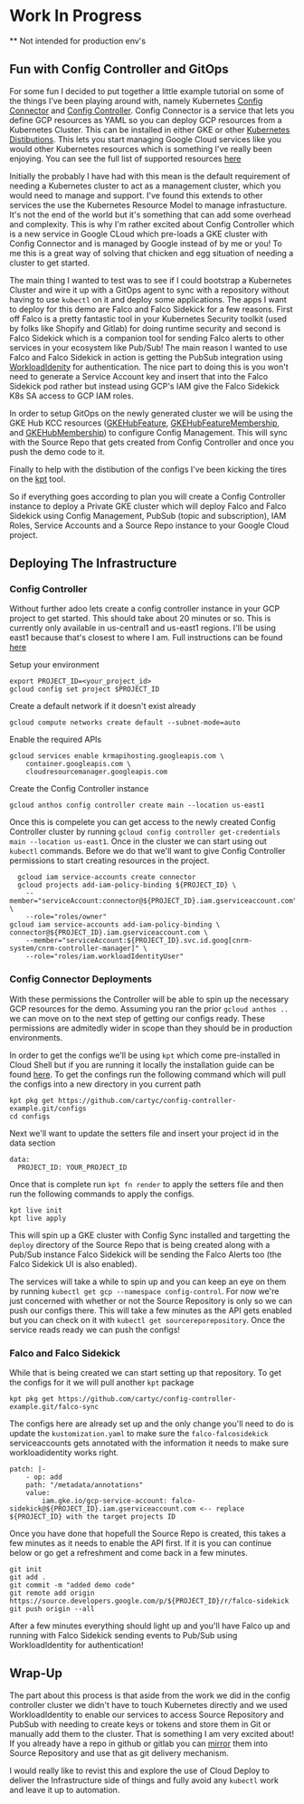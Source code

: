 # Work In Progress
** Not intended for production env's

## Fun with Config Controller and GitOps

For some fun I decided to put together a little example tutorial on some of the things I've been playing around with, namely Kubernetes [Config Connector](https://cloud.google.com/config-connector/docs/overview) and [Config Controller](https://cloud.google.com/anthos-config-management/docs/concepts/config-controller-overview). Config Connector is a service that lets you define GCP resources as YAML so you can deploy GCP resources from a Kubernetes Cluster. This can be installed in either GKE or other [Kubernetes Distibutions](https://cloud.google.com/config-connector/docs/how-to/install-other-kubernetes). This lets you start managing Google Cloud services like you would other Kubernetes resources which is something I've really been enjoying. You can see the full list of supported resources [here](https://cloud.google.com/config-connector/docs/reference/overview)

Initially the probably I have had with this mean is the default requirement of needing a Kubernetes cluster to act as a management cluster, which you would need to manage and support. I've found this extends to other services the use the Kubernetes Resource Model to manage infrastucture. It's not the end of the world but it's something that can add some overhead and complexity. This is why I'm rather excited about Config Controller which is a new service in Google CLoud which pre-loads a GKE cluster with Config Connector and is managed by Google instead of by me or you! To me this is a great way of solving that chicken and egg situation of needing a cluster to get started. 

The main thing I wanted to test was to see if I could bootstrap a Kubernetes Cluster and wire it up with a GitOps agent to sync with a repository without having to use `kubectl` on it and deploy some applications. The apps I want to deploy for this demo are Falco and Falco Sidekick for a few reasons. First off Falco is a pretty fantastic tool in your Kubernetes Security toolkit (used by folks like Shopify and Gitlab) for doing runtime security and second is Falco Sidekick which is a companion tool for sending Falco alerts to other services in your ecosystem like Pub/Sub! The main reason I wanted to use Falco and Falco Sidekick in action is getting the PubSub integration using [WorkloadIdenity](https://cloud.google.com/kubernetes-engine/docs/how-to/workload-identity) for authentication. The nice part to doing this is you won't need to generate a Service Account key and insert that into the Falco Sidekick pod rather but instead using GCP's IAM give the Falco Sidekick K8s SA access to GCP IAM roles.

In order to setup GitOps on the newly generated cluster we will be using the GKE Hub KCC resources ([GKEHubFeature](https://cloud.google.com/config-connector/docs/reference/resource-docs/gkehub/gkehubfeature), [GKEHubFeatureMembership](https://cloud.google.com/config-connector/docs/reference/resource-docs/gkehub/gkehubfeaturemembership), and [GKEHubMembership](https://cloud.google.com/config-connector/docs/reference/resource-docs/gkehub/gkehubmembership)) to configure Config Management. This will sync with the Source Repo that gets created from Config Controller and once you push the demo code to it. 

Finally to help with the distibution of the configs I've been kicking the tires on the [kpt](kpt.dev) tool. 

So if everything goes according to plan you will create a Config Controller instance to deploy a Private GKE cluster which will deploy Falco and Falco Sidekick using Config Management, PubSub (topic and subscription), IAM Roles, Service Accounts and a Source Repo instance to your Google Cloud project.


## Deploying The Infrastructure

### Config Controller

Without further adoo lets create a config controller instance in your GCP project to get started. This should take about 20 minutes or so. This is currently only available in us-central1 and us-east1 regions. I'll be using east1 because that's closest to where I am. Full instructions can be found [here](https://cloud.google.com/anthos-config-management/docs/how-to/config-controller-setup)

Setup your environment
```
export PROJECT_ID=<your_project_id>
gcloud config set project $PROJECT_ID
```


Create a default network if it doesn't exist already
```
gcloud compute networks create default --subnet-mode=auto
```

Enable the required APIs
```
gcloud services enable krmapihosting.googleapis.com \
    container.googleapis.com \
    cloudresourcemanager.googleapis.com
```

Create the Config Controller instance
```
gcloud anthos config controller create main --location us-east1
```

Once this is compelete you can get access to the newly created Config Controller cluster by running `gcloud config controller get-credentials main --location us-east1`. Once in the cluster we can start using out `kubectl` commands. Before we do that we'll want to give Config Controller permissions to start creating resources in the project. 


```
  gcloud iam service-accounts create connector
  gcloud projects add-iam-policy-binding ${PROJECT_ID} \
    --member="serviceAccount:connector@${PROJECT_ID}.iam.gserviceaccount.com" \
    --role="roles/owner"
gcloud iam service-accounts add-iam-policy-binding \
connector@${PROJECT_ID}.iam.gserviceaccount.com \
    --member="serviceAccount:${PROJECT_ID}.svc.id.goog[cnrm-system/cnrm-controller-manager]" \
    --role="roles/iam.workloadIdentityUser"
```

### Config Connector Deployments

With these permissions the Controller will be able to spin up the necessary GCP resources for the demo. Assuming you ran the prior `gcloud anthos ..` we can move on to the next step of getting our configs ready. These permissions are admitedly wider in scope than they should be in production environments.

In order to get the configs we'll be using `kpt` which come pre-installed in Cloud Shell but if you are running it locally the installation guide can be found [here](https://kpt.dev/installation/).  To get the confings run the following command which will pull the configs into a new directory in you current path 
```
kpt pkg get https://github.com/cartyc/config-controller-example.git/configs
cd configs
```

Next we'll want to update the setters file and insert your project id in the data section

```
data:
  PROJECT_ID: YOUR_PROJECT_ID
```

Once that is complete run `kpt fn render` to apply the setters file and then run the following commands to apply the configs.

```
kpt live init
kpt live apply
```

This will spin up a GKE cluster with Config Sync installed and targetting the `deploy` directory of the Source Repo that is being created along with a Pub/Sub instance Falco Sidekick will be sending the Falco Alerts too (the Falco Sidekick UI is also enabled). 

The services will take a while to spin up and you can keep an eye on them by running `kubectl get gcp --namespace config-control`. For now we're just concerned with whether or not the Source Repository is only so we can push our configs there. This will take a few minutes as the API gets enabled but you can check on it with `kubectl get sourcereporepository`. Once the service reads ready we can push the configs!

### Falco and Falco Sidekick

While that is being created we can start setting up that repository. To get the configs for it we will pull another `kpt` package 
```
kpt pkg get https://github.com/cartyc/config-controller-example.git/falco-sync
```

The configs here are already set up and the only change you'll need to do is update the `kustomization.yaml` to make sure the `falco-falcosidekick` serviceaccounts gets annotated with the information it needs to make sure workloadidentity works right.

```
patch: |-
    - op: add
    path: "/metadata/annotations"
    value:
        iam.gke.io/gcp-service-account: falco-sidekick@${PROJECT_ID}.iam.gserviceaccount.com <-- replace ${PROJECT_ID} with the target projects ID
```

Once you have done that hopefull the Source Repo is created, this takes a few minutes as it needs to enable the API first. If it is you can continue below or go get a refreshment and come back in a few minutes.

```
git init 
git add .
git commit -m "added demo code"
git remote add origin https://source.developers.google.com/p/${PROJECT_ID}/r/falco-sidekick
git push origin --all
```

After a few minutes everything should light up and you'll have Falco up and running with Falco Sidekick sending events to Pub/Sub using WorkloadIdentity for authentication! 

## Wrap-Up

The part about this process is that aside from the work we did in the config controller cluster we didn't have to touch Kubernetes directly and we used WorkloadIdentity to enable our services to access Source Repository and PubSub with needing to create keys or tokens and store them in Git or manually add them to the cluster. That is something I am very excited about! If you already have a repo in github or gitlab you can [mirror](https://cloud.google.com/source-repositories/docs/mirroring-repositories) them into Source Repository and use that as git delivery mechanism.

I would really like to revist this and explore the use of Cloud Deploy to deliver the Infrastructure side of things and fully avoid any `kubectl` work and leave it up to automation.